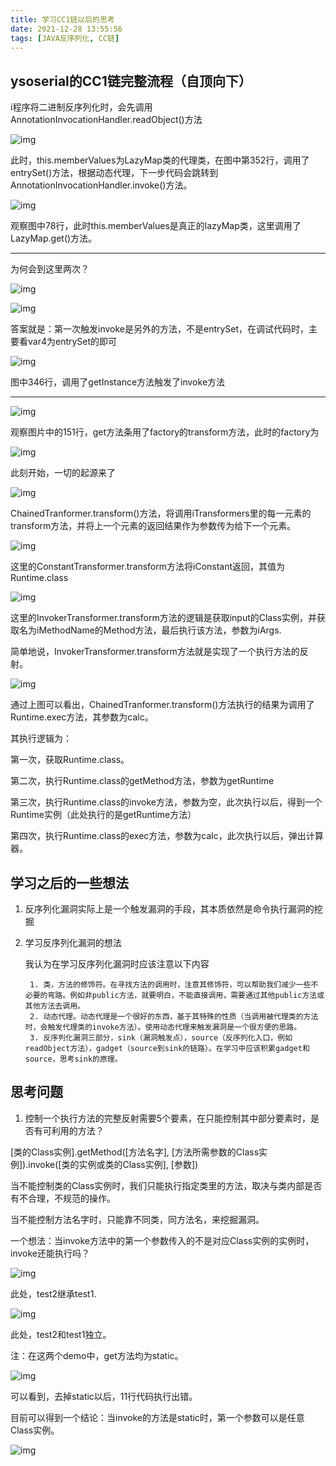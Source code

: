 ```yaml
---
title: 学习CC1链以后的思考
date: 2021-12-28 13:55:56
tags: [JAVA反序列化, CC链]
---
```


## ysoserial的CC1链完整流程（自顶向下）

i程序将二进制反序列化时，会先调用AnnotationInvocationHandler.readObject()方法

![img](AnnotationInvocationHandler-readObject.png)

此时，this.memberValues为LazyMap类的代理类，在图中第352行，调用了entrySet()方法，根据动态代理，下一步代码会跳转到AnnotationInvocationHandler.invoke()方法。

![img](AnnotationInvocationHandler-invoke.png)

观察图中78行，此时this.memberValues是真正的lazyMap类，这里调用了LazyMap.get()方法。

------

为何会到这里两次？

![img](第一次来到get方法.png)

![img](第二次来到get方法.png)

答案就是：第一次触发invoke是另外的方法，不是entrySet，在调试代码时，主要看var4为entrySet的即可

![img](第一次来到invoke方法的原因.png)

图中346行，调用了getInstance方法触发了invoke方法

------

![img](lazyMap-get方法.png)

观察图片中的151行，get方法条用了factory的transform方法，此时的factory为

![img](factory.png)

此刻开始，一切的起源来了

![img](ChainedTranformer-transform.png)

ChainedTranformer.transform()方法，将调用iTransformers里的每一元素的transform方法，并将上一个元素的返回结果作为参数传为给下一个元素。

![img](ConstantTransformer-transform.png)

这里的ConstantTransformer.transform方法将iConstant返回，其值为Runtime.class

![img](InvokerTransformer-transform.png)

这里的InvokerTransformer.transform方法的逻辑是获取input的Class实例，并获取名为iMethodName的Method方法，最后执行该方法，参数为iArgs.

简单地说，InvokerTransformer.transform方法就是实现了一个执行方法的反射。

![img](transformers.png)

通过上图可以看出，ChainedTranformer.transform()方法执行的结果为调用了Runtime.exec方法，其参数为calc。

其执行逻辑为：

第一次，获取Runtime.class。

第二次，执行Runtime.class的getMethod方法，参数为getRuntime

第三次，执行Runtime.class的invoke方法，参数为空，此次执行以后，得到一个Runtime实例（此处执行的是getRuntime方法）

第四次，执行Runtime.class的exec方法，参数为calc，此次执行以后，弹出计算器。

## 学习之后的一些想法

1. 反序列化漏洞实际上是一个触发漏洞的手段，其本质依然是命令执行漏洞的挖掘

2. 学习反序列化漏洞的想法

   我认为在学习反序列化漏洞时应该注意以下内容

    	1. 类，方法的修饰符。在寻找方法的调用时，注意其修饰符，可以帮助我们减少一些不必要的弯路。例如非public方法，就要明白，不能直接调用，需要通过其他public方法或其他方法去调用。
    	2. 动态代理。动态代理是一个很好的东西，基于其特殊的性质（当调用被代理类的方法时，会触发代理类的invoke方法）。使用动态代理来触发漏洞是一个很方便的思路。
    	3. 反序列化漏洞三部分，sink（漏洞触发点），source（反序列化入口，例如readObject方法），gadget（source到sink的链路）。在学习中应该积累gadget和source，思考sink的原理。

## 思考问题

1. 控制一个执行方法的完整反射需要5个要素，在只能控制其中部分要素时，是否有可利用的方法？

[类的Class实例].getMethod([方法名字], [方法所需参数的Class实例]).invoke([类的实例或类的Class实例], [参数])

当不能控制类的Class实例时，我们只能执行指定类里的方法，取决与类内部是否有不合理，不规范的操作。

当不能控制方法名字时，只能靠不同类，同方法名，来挖掘漏洞。

一个想法：当invoke方法中的第一个参数传入的不是对应Class实例的实例时，invoke还能执行吗？

![img](extends-invoke.png)

此处，test2继承test1.

![img](notextends-invoke.png)

此处，test2和test1独立。

注：在这两个demo中，get方法均为static。

![img](notstatic-invoke.png)

可以看到，去掉static以后，11行代码执行出错。

目前可以得到一个结论：当invoke的方法是static时，第一个参数可以是任意Class实例。

![img](static-invoke.png)

